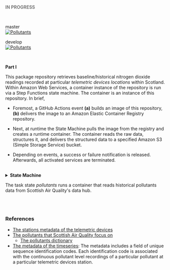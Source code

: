 <br>

<span style="color: #777777"><b>IN PROGRESS</b></span>

<br>

master <br>
[![Pollutants](https://github.com/enqueter/pollutants/actions/workflows/main.yml/badge.svg?branch=master)](https://github.com/enqueter/pollutants/actions/workflows/main.yml)

develop <br>
[![Pollutants](https://github.com/enqueter/pollutants/actions/workflows/main.yml/badge.svg?branch=develop)](https://github.com/enqueter/pollutants/actions/workflows/main.yml)

<br>

**Part I**

This package repository retrieves baseline/historical nitrogen dioxide readings recorded at particular *telemetric devices locations* within Scotland.  Within Amazon Web Services, a container instance of the repository is run via a Step Functions state machine.  The container is an instance of this repository.  In brief,

* Foremost, a GitHub Actions event **(a)** builds an image of this repository, **(b)** delivers the image to an Amazon Elastic Container Registry repository.

* Next, at runtime the State Machine pulls the image from the registry and creates a runtime container.  The container reads the raw data, structures it, and delivers the structured data to a specified Amazon S3 (Simple Storage Service) bucket.

* Depending on events, a success or failure notification is released.  Afterwards, all activated services are terminated.

<br>

<details><summary><b>State Machine</b></summary>

```mermaid

stateDiagram-v2
    id1: pollutants
    id2: Notify Success
    id3: Notify Failure

    [*] --> id1
    
    id1 --> id2
    id1 --> id3: catch

    id2 --> [*]
    id3 --> [*]

```
</details>

The task state *pollutants* runs a container that reads historical pollutants data from Scottish Air Quality's data hub.

<br>
<br>

### References

* [The stations metadata of the telemetric devices](https://www.scottishairquality.scot/sos-scotland/api/v1/stations)
* [The pollutants that Scottish Air Quality focus on](https://www.scottishairquality.scot/sos-scotland/api/v1/phenomena)
  * [The pollutants dictionary](https://dd.eionet.europa.eu/vocabulary/aq/pollutant/view)
* [The metadata of the timeseries](https://www.scottishairquality.scot/sos-scotland/api/v1/timeseries): The metadata 
  includes a field of unique sequence identification codes.  Each identification code is associated with the 
  continuous pollutant level recordings of a particular pollutant at a particular telemetric devices station.

<br>
<br>

<br>
<br>

<br>
<br>

<br>
<br>
